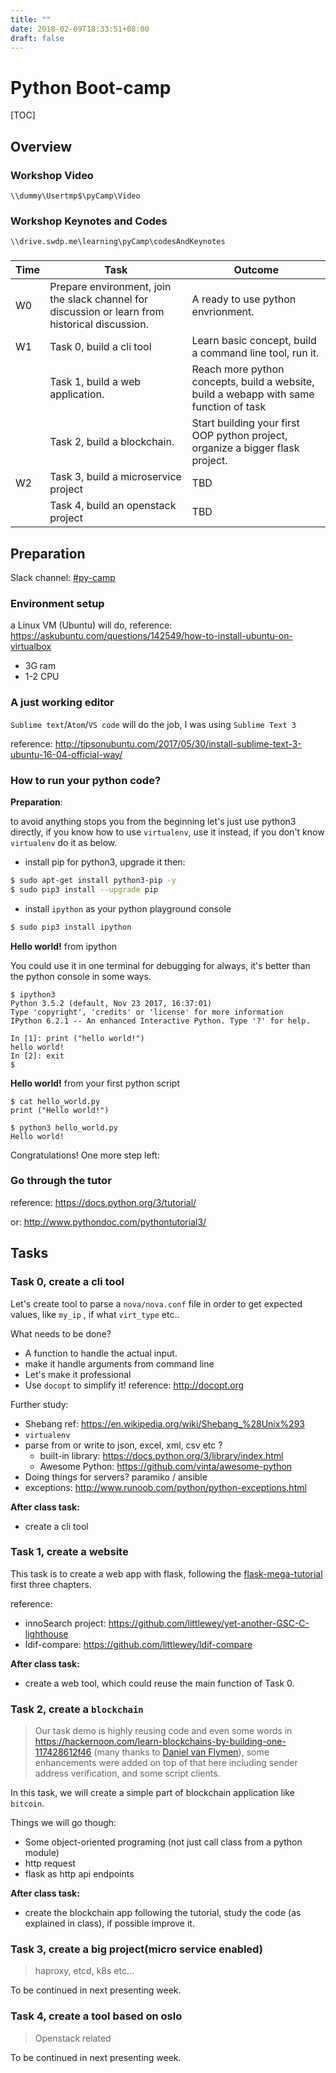 ```yaml
---
title: ""
date: 2018-02-09T18:33:51+08:00
draft: false
---
```


# Python Boot-camp

[TOC]

## Overview

### Workshop Video

`\\dummy\Usertmp$\pyCamp\Video`

### Workshop Keynotes and Codes

`\\drive.swdp.me\learning\pyCamp\codesAndKeynotes`

###

| Time | Task                                     | Outcome                                  |
| :--- | ---------------------------------------- | ---------------------------------------- |
| W0   | Prepare environment, join the slack channel for discussion or learn from historical discussion. | A ready to use python envrionment.       |
| W1   | Task 0, build a cli tool                 | Learn basic concept, build a command line tool, run it. |
|      | Task 1, build a web application.         | Reach more python concepts, build a website, build a webapp with same function of task |
|      | Task 2, build a blockchain.              | Start building your first OOP python project, organize a bigger flask project. |
| W2   | Task 3, build a microservice project     | TBD                                      |
|      | Task 4, build an openstack project       | TBD                                      |



## Preparation

Slack channel: [#py-camp](https://project-inno.slack.com/messages/C8Z6GEF16)

### Environment setup

a Linux VM (Ubuntu) will do, reference: https://askubuntu.com/questions/142549/how-to-install-ubuntu-on-virtualbox

- 3G ram
- 1-2 CPU

### A just working editor

`Sublime text`/`Atom`/`VS code` will do the job, I was using `Sublime Text 3`

reference: http://tipsonubuntu.com/2017/05/30/install-sublime-text-3-ubuntu-16-04-official-way/

### How to run your python code?

**Preparation**:

to avoid anything stops you from the beginning let's just use python3 directly, if you know how to use `virtualenv`, use it instead, if you don't know `virtualenv` do it as below.

- install pip for python3, upgrade it then:

```bash
$ sudo apt-get install python3-pip -y
$ sudo pip3 install --upgrade pip
```

- install `ipython` as your python playground console

```bash
$ sudo pip3 install ipython
```

**Hello world!** from ipython

You could use it in one terminal for debugging for always, it's better than the python console in some ways.

```shell
$ ipython3
Python 3.5.2 (default, Nov 23 2017, 16:37:01)
Type 'copyright', 'credits' or 'license' for more information
IPython 6.2.1 -- An enhanced Interactive Python. Type '?' for help.

In [1]: print ("hello world!")
hello world!
In [2]: exit
$
```

**Hello world!** from your first python script

```shell
$ cat hello_world.py
print ("Hello world!")

$ python3 hello_world.py
Hello world!
```

Congratulations! One more step left:

### Go through the tutor

reference: https://docs.python.org/3/tutorial/

or: http://www.pythondoc.com/pythontutorial3/



## Tasks

### Task 0, create a cli tool

Let's create tool to parse a `nova/nova.conf` file in order to get expected values, like `my_ip` , if  what `virt_type`  etc..

What needs to be done?

- A function to handle the actual input.
- make it handle arguments from command line
- Let's make it professional
- Use `docopt` to simplify it! reference: http://docopt.org

Further study:

- Shebang ref: https://en.wikipedia.org/wiki/Shebang_%28Unix%293
- `virtualenv`
- parse from or write to json, excel, xml, csv etc ?
  - built-in library: https://docs.python.org/3/library/index.html
  - Awesome Python: https://github.com/vinta/awesome-python
- Doing things for servers? paramiko / ansible
- exceptions: http://www.runoob.com/python/python-exceptions.html

**After class task:**

- create a cli tool

### Task 1, create a website

This task is to create a web app with flask, following the [flask-mega-tutorial](https://blog.miguelgrinberg.com/post/the-flask-mega-tutorial-part-i-hello-world-legacy) first three chapters.

reference:

- innoSearch project: https://github.com/littlewey/yet-another-GSC-C-lighthouse
- ldif-compare: https://github.com/littlewey/ldif-compare

**After class task:**

- create a web tool, which could reuse the main function of Task 0.

### Task 2, create a `blockchain`

> Our task demo is highly reusing code and even some words in https://hackernoon.com/learn-blockchains-by-building-one-117428612f46 (many thanks to [Daniel van Flymen](https://hackernoon.com/@vanflymen?source=post_header_lockup)), some enhancements were added on top of that here including sender address verification, and some script clients.

In this task, we will create a simple part of blockchain application like `bitcoin`.

Things we will go though:

- Some object-oriented programing (not just call class from a python module)
- http request
- flask as http api endpoints

**After class task:**

- create the blockchain app following the tutorial, study the code (as explained in class), if possible improve it.

### Task 3, create a big project(micro service enabled)

> haproxy, etcd, k8s etc...

To be continued in next presenting week.

### Task 4, create a tool based on oslo

> Openstack related

To be continued in next presenting week.
